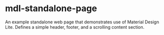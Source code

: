 # mdl-standalone-page
An example standalone web page that demonstrates use of Material Design Lite. Defines a simple header, footer, and a scrolling content section.
